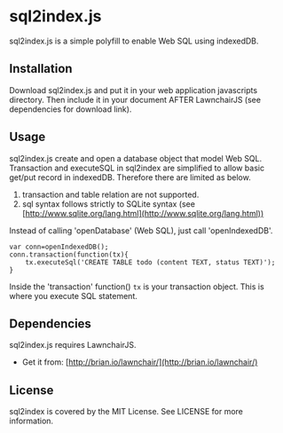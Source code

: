 # sql2index.js

sql2index.js is a simple polyfill to enable Web SQL using indexedDB.

## Installation

Download sql2index.js and put it in your web application javascripts directory. Then include it in your document AFTER LawnchairJS (see dependencies for download link).

## Usage

sql2index.js create and open a database object that model Web SQL. Transaction and executeSQL in sql2index are simplified to allow basic get/put record in indexedDB. Therefore there are limited as below. 

1. transaction and table relation are not supported.
2. sql syntax follows strictly to SQLite syntax (see [http://www.sqlite.org/lang.html](http://www.sqlite.org/lang.html))

Instead of calling 'openDatabase' (Web SQL), just call 'openIndexedDB'.
 
	var conn=openIndexedDB();
	conn.transaction(function(tx){
		tx.executeSql('CREATE TABLE todo (content TEXT, status TEXT)');
	}
	
Inside the 'transaction' function() `tx` is your transaction object. This is where you execute SQL statement.

## Dependencies

sql2index.js requires LawnchairJS.
* Get it from: [http://brian.io/lawnchair/](http://brian.io/lawnchair/)

## License

sql2index is covered by the MIT License. See LICENSE for more information.